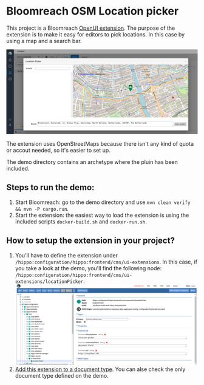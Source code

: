 # Bloomreach OSM Location picker
This project is a Bloomreach [OpenUI extension](https://documentation.bloomreach.com/library/concepts/open-ui/introduction.html). The purpose of the extension is to make it easy for editors to pick locations. In this case by using a map and a search bar.

![screenshot](./images/screenshot_dialog.png?raw=true)

The extension uses OpenStreetMaps because there isn't any kind of quota or accout needed, so it's easier to set up.

The demo directory contains an archetype where the pluin has been included. 

## Steps to run the demo:

1. Start Bloomreach: go to the demo directory and use `mvn clean verify && mvn -P cargo.run`.
2. Start the extension: the easiest way to load the extension is using the included scripts `docker-build.sh` and `docker-run.sh`.

## How to setup the extension in your project?

1. You'll have to define the extension under `/hippo:configuration/hippo:frontend/cms/ui-extensions`. In this case, if you take a look at the demo, you'll find the following node: `/hippo:configuration/hippo:frontend/cms/ui-extensions/locationPicker`.
![screenshot](./images/Screenshot_console.png?raw=true)
2. [Add this extension to a document type](https://documentation.bloomreach.com/library/concepts/open-ui/configure-a-document-field-extension.html). You can alse check the only document type defined on the demo. 
